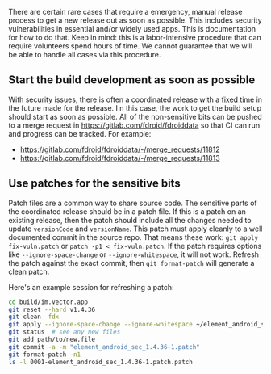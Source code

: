 
There are certain rare cases that require a emergency, manual release process to get a new release out as soon as  possible.  This includes security vulnerabilities in essential and/or widely used apps.  This is documentation for how to do that.  Keep in mind: this is a labor-intensive procedure that can require volunteers spend hours of time.  We cannot guarantee that we will be able to handle all cases via this procedure.

## Start the build development as soon as possible

With security issues, there is often a coordinated release with a [fixed time](https://matrix.org/blog/2022/09/23/pre-disclosure-upcoming-critical-security-release-of-matrix-sd-ks-and-clients/) in the future made for the release.  I n this case, the work to get the build setup should start as soon as possible.  All of the non-sensitive bits can be pushed to a merge request in https://gitlab.com/fdroid/fdroiddata so that CI can run and progress can be tracked.  For example:

* https://gitlab.com/fdroid/fdroiddata/-/merge_requests/11812
* https://gitlab.com/fdroid/fdroiddata/-/merge_requests/11813

## Use patches for the sensitive bits

Patch files are a common way to share source code.  The sensitive parts of the coordinated release should be in a patch file.  If this is a patch on an existing release, then the patch should include all the changes needed to update `versionCode` and `versionName`.   This patch must apply cleanly to a well documented commit in the source repo.  That means these work: `git apply fix-vuln.patch` or `patch -p1 < fix-vuln.patch`.  If the patch requires options like `--ignore-space-change` or `--ignore-whitespace`, it will not work.  Refresh the patch against the exact commit, then `git format-patch` will generate a clean patch.

Here's an example session for refreshing a patch:

```bash
cd build/im.vector.app
git reset --hard v1.4.36
git clean -fdx
git apply --ignore-space-change --ignore-whitespace ~/element_android_sec_1.4.37.patch
git status  # see any new files
git add path/to/new.file
git commit -a -m "element_android_sec_1.4.36-1.patch"
git format-patch -n1
ls -l 0001-element_android_sec_1.4.36-1.patch.patch 
```
